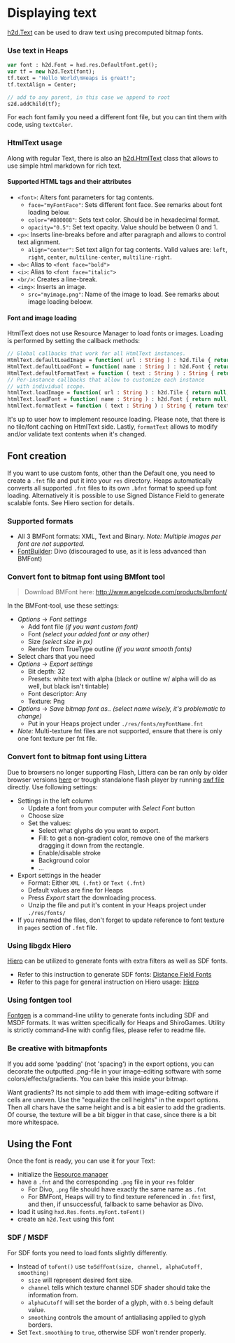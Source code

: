 # Displaying text

[h2d.Text](https://heaps.io/api/h2d/Text.html) can be used to draw text using precomputed bitmap fonts.

### Use text in Heaps

```haxe
var font : h2d.Font = hxd.res.DefaultFont.get();
var tf = new h2d.Text(font);
tf.text = "Hello World\nHeaps is great!";
tf.textAlign = Center;

// add to any parent, in this case we append to root
s2d.addChild(tf);
```

For each font family you need a different font file, but you can tint them with code, using `textColor`.

### HtmlText usage
Along with regular Text, there is also an [h2d.HtmlText](https://heaps.io/api/h2d/HtmlText.html) class that allows to use simple html markdown for rich text.

#### Supported HTML tags and their attributes

* `<font>`: Alters font parameters for tag contents.
  * `face="myFontFace"`: Sets different font face. See remarks about font loading below.
  * `color="#880088"`: Sets text color. Should be in hexadecimal format.
  * `opacity="0.5"`: Set text opacity. Value should be between 0 and 1.
* `<p>`: Inserts line-breaks before and after paragraph and allows to control text alignment.
  * `align="center"`: Set text align for tag contents. Valid values are: `left`, `right`, `center`, `multiline-center`, `multiline-right`.
* `<b>`: Alias to `<font face="bold">`
* `<i>`: Alias to `<font face="italic">`
* `<br/>`: Creates a line-break.
* `<img>`: Inserts an image.
  * `src="myimage.png"`: Name of the image to load. See remarks about image loading beloew.

#### Font and image loading
HtmlText does not use Resource Manager to load fonts or images. Loading is performed by setting the callback methods:
```haxe
// Global callbacks that work for all HtmlText instances.
HtmlText.defaultLoadImage = function( url : String ) : h2d.Tile { return null; }
HtmlText.defaultLoadFont = function( name : String ) : h2d.Font { return null; }
HtmlText.defaultFormatText = function ( text : String ) : String { return text; }
// Per-instance callbacks that allow to customize each instance
// with individual scope.
htmlText.loadImage = function( url : String ) : h2d.Tile { return null; }
htmlText.loadFont = function( name : String ) : h2d.Font { return null; }
htmlText.formatText = function ( text : String ) : String { return text; }
```
It's up to user how to implement resource loading. Please note, that there is no tile/font caching on HtmlText side.
Lastly, `formatText` allows to modify and/or validate text contents when it's changed.

## Font creation

If you want to use custom fonts, other than the Default one, you need to create a `.fnt` file and put it into your `res` directory.
Heaps automatically converts all supported `.fnt` files to its own `.bfnt` format to speed up font loading.
Alternatively it is possible to use Signed Distance Field to generate scalable fonts. See Hiero section for details.

### Supported formats

* All 3 BMFont formats: XML, Text and Binary.
  _Note: Multiple images per font are not supported._
* [FontBuilder](https://github.com/andryblack/fontbuilder): Divo (discouraged to use, as it is less advanced than BMFont)

### Convert font to bitmap font using BMfont tool

> Download BMFont here: <http://www.angelcode.com/products/bmfont/>

In the BMFont-tool, use these settings:

* _Options_ → _Font settings_
  * Add font file _(if you want custom font)_
  * Font _(select your added font or any other)_
  * Size _(select size in px)_
  * Render from TrueType outline _(if you want smooth fonts)_
* Select chars that you need
* _Options_ → _Export settings_
  * Bit depth: 32
  * Presets: white text with alpha (black or outline w/ alpha will do as well, but black isn't tintable)
  * Font descriptor: Any
  * Texture: Png
* _Options_ → _Save bitmap font as.. (select name wisely, it's problematic to change)_
  * Put in your Heaps project under `./res/fonts/myFontName.fnt`
* _Note:_ Multi-texture fnt files are not supported, ensure that there is only one font texture per fnt file.

### Convert font to bitmap font using Littera

Due to browsers no longer supporting Flash, Littera can be ran only by older browser versions [here](http://www.kvazars.com/littera/)
or trough standalone flash player by running [swf file](http://www.kvazars.com/littera/littera.swf) directly.
Use following settings:

* Settings in the left column
  * Update a font from your computer with _Select Font_ button
  * Choose size
  * Set the values:
    * Select what glyphs do you want to export.
    * Fill: to get a non-gradient color, remove one of the markers dragging it down from the rectangle.
    * Enable/disable stroke
    * Background color
    * ...
* Export settings in the header
  * Format: Either `XML (.fnt)` or `Text (.fnt)`
  * Default values are fine for Heaps
  * Press _Export_ start the downloading process.
  * Unzip the file and put it's content in your Heaps project under `./res/fonts/`
* If you renamed the files, don't forget to update reference to font texture in `pages` section of `.fnt` file.

### Using libgdx Hiero

[Hiero](https://libgdx.com/wiki/tools/hiero) can be utilized to generate fonts with extra filters as well as SDF fonts.

* Refer to this instruction to generate SDF fonts: [Distance Field Fonts](https://github.com/libgdx/libgdx/wiki/Distance-field-fonts)
* Refer to this page for general instruction on Hiero usage: [Hiero](https://github.com/libgdx/libgdx/wiki/Hiero)

### Using fontgen tool

[Fontgen](https://github.com/Yanrishatum/fontgen/) is a command-line utility to generate fonts including SDF and MSDF formats. It was written specifically for Heaps and ShiroGames.
Utility is strictly command-line with config files, please refer to readme file.

### Be creative with bitmapfonts

If you add some 'padding' (not 'spacing') in the export options, you can decorate the outputted .png-file in your image-editing software with some colors/effects/gradients. You can bake this inside your bitmap.

Want gradients? Its not simple to add them with image-editing software if cells are uneven. Use the "equalize the cell heights" in the export options. Then all chars have the same height and is a bit easier to add the gradients. Of course, the texture will be a bit bigger in that case, since there is a bit more whitespace.

## Using the Font

Once the font is ready, you can use it for your Text:
* initialize the [Resource manager](https://github.com/HeapsIO/heaps/wiki/Resource-Management)
* have a `.fnt` and the corresponding `.png` file in your `res` folder
  * For Divo, `.png` file should have exactly the same name as `.fnt`
  * For BMFont, Heaps will try to find texture referenced in `.fnt` first, and then, if unsuccessful, fallback to same behavior as Divo.
* load it using `hxd.Res.fonts.myFont.toFont()`
* create an `h2d.Text` using this font

### SDF / MSDF
For SDF fonts you need to load fonts slightly differently.

* Instead of `toFont()` use `toSdfFont(size, channel, alphaCutoff, smoothing)`
  * `size` will represent desired font size.
  * `channel` tells which texture channel SDF shader should take the information from.
  * `alphaCutoff` will set the border of a glyph, with `0.5` being default value.
  * `smoothing` controls the amount of antialiasing applied to glyph borders.
* Set `Text.smoothing` to `true`, otherwise SDF won't render properly.
